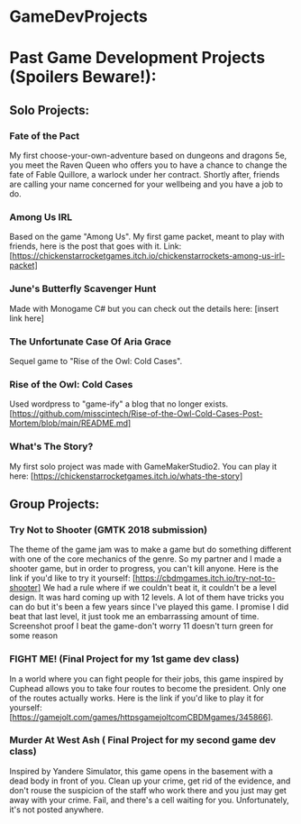 # GameDevProjects
# Past Game Development Projects (Spoilers Beware!):
## Solo Projects:
### Fate of the Pact
My first choose-your-own-adventure based on dungeons and dragons 5e, you meet the Raven Queen who offers you to have a chance to change the fate of Fable Quillore, a warlock under her contract. Shortly after, friends are calling your name concerned for your wellbeing and you have a job to do.
### Among Us IRL
Based on the game "Among Us". My first game packet, meant to play with friends, here is the post that goes with it. Link: [https://chickenstarrocketgames.itch.io/chickenstarrockets-among-us-irl-packet]
### June's Butterfly Scavenger Hunt
Made with Monogame C# but you can check out the details here: [insert link here]
### The Unfortunate Case Of Aria Grace
Sequel game to "Rise of the Owl: Cold Cases". 
### Rise of the Owl: Cold Cases
Used wordpress to "game-ify" a blog that no longer exists. [https://github.com/misscintech/Rise-of-the-Owl-Cold-Cases-Post-Mortem/blob/main/README.md]
### What's The Story?
My first solo project was made with GameMakerStudio2. You can play it here: [https://chickenstarrocketgames.itch.io/whats-the-story]
## Group Projects:
### Try Not to Shooter (GMTK 2018 submission)
The theme of the game jam was to make a game but do something different with one of the core mechanics of the genre. So my partner and I made a shooter game, but in order to progress, you can't kill anyone. Here is the link if you'd like to try it yourself: [https://cbdmgames.itch.io/try-not-to-shooter]
We had a rule where if we couldn't beat it, it couldn't be a level design. It was hard coming up with 12 levels. A lot of them have tricks you can do but it's been a few years since I've played this game. I promise I did beat that last level, it just took me an embarrassing amount of time.
Screenshot proof I beat the game-don't worry 11 doesn't turn green for some reason
### FIGHT ME! (Final Project for my 1st game dev class)
In a world where you can fight people for their jobs, this game inspired by Cuphead allows you to take four routes to become the president. Only one of the routes actually works. Here is the link if you'd like to play it for yourself: [https://gamejolt.com/games/httpsgamejoltcomCBDMgames/345866]. 
### Murder At West Ash ( Final Project for my second game dev class)
Inspired by Yandere Simulator, this game opens in the basement with a dead body in front of you. Clean up your crime, get rid of the evidence, and don't rouse the suspicion of the staff who work there and you just may get away with your crime. Fail, and there's a cell waiting for you. Unfortunately, it's not posted anywhere.
